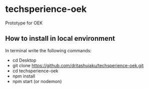 # techsperience-oek
Prototype for OEK

## How to install in local environment
In terminal write the following commands:

* cd Desktop
* git clone https://github.com/dritashujaku/techsperience-oek.git
* cd techsperience-oek
* npm install
* npm start (or nodemon)